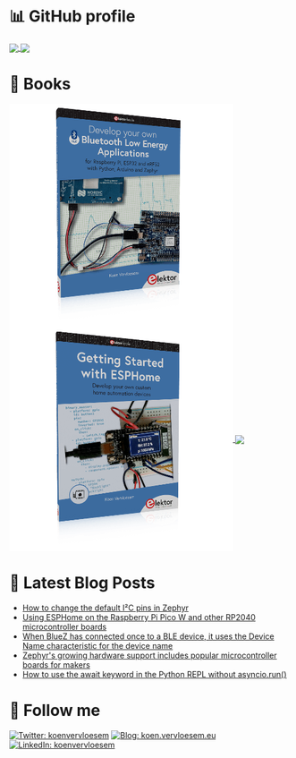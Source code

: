 # 📊 GitHub profile

<a href="https://github.com/anuraghazra/github-readme-stats">
  <img align="center" src="https://github-readme-stats.vercel.app/api?username=koenvervloesem&show_icons=true&include_all_commits=true" />
</a>

<a href="https://github.com/anuraghazra/github-readme-stats">
  <img align="center" src="https://github-readme-stats.vercel.app/api/top-langs/?username=koenvervloesem&layout=compact" />
</a>

# 📖 Books

<a href="https://koen.vervloesem.eu/books/develop-your-own-bluetooth-low-energy-applications/"/>
  <img align="center" src="https://raw.githubusercontent.com/koenvervloesem/koenvervloesem/master/develop-your-own-bluetooth-low-energy-applications.thumbnail.png" />
</a>

<a href="https://koen.vervloesem.eu/books/getting-started-with-esphome/">
  <img align="center" src="https://raw.githubusercontent.com/koenvervloesem/koenvervloesem/master/getting-started-with-esphome.thumbnail.png" />
</a>

<a href="https://koen.vervloesem.eu/books/control-your-home-with-raspberry-pi/">
  <img align="center" src="https://raw.githubusercontent.com/koenvervloesem/koenvervloesem/master/control-your-home-with-raspberry-pi.thumbnail.png" />
</a>

# 📓 Latest Blog Posts

<!-- BLOG-POST-LIST:START -->
- [How to change the default I²C pins in Zephyr](https://koen.vervloesem.eu/blog/how-to-change-the-default-i2c-pins-in-zephyr/)
- [Using ESPHome on the Raspberry Pi Pico W and other RP2040 microcontroller boards](https://koen.vervloesem.eu/blog/using-esphome-on-the-raspberry-pi-pico-w-and-other-rp2040-microcontroller-boards/)
- [When BlueZ has connected once to a BLE device, it uses the Device Name characteristic for the device name](https://koen.vervloesem.eu/blog/when-bluez-has-connected-once-to-a-ble-device-it-uses-the-device-name-characteristic-for-the-device-name/)
- [Zephyr&#39;s growing hardware support includes popular microcontroller boards for makers](https://koen.vervloesem.eu/blog/zephyrs-growing-hardware-support-includes-popular-microcontroller-boards-for-makers/)
- [How to use the await keyword in the Python REPL without asyncio.run&lpar;&rpar;](https://koen.vervloesem.eu/blog/how-to-use-the-await-keyword-in-the-python-repl-without-asynciorun/)
<!-- BLOG-POST-LIST:END -->

# 🏃 Follow me

[![Twitter: koenvervloesem](https://img.shields.io/twitter/follow/koenvervloesem?label=@koenvervloesem&style=social)](https://twitter.com/koenvervloesem)
[![Blog: koen.vervloesem.eu](https://img.shields.io/badge/-koen.vervloesem.eu-black?style=social&logo=rss&logoColor=orange)](https://koen.vervloesem.eu/rss.xml)
[![LinkedIn: koenvervloesem](https://img.shields.io/badge/-koenvervloesem-blue?style=flat-square&logo=linkedin&logoColor=white)](https://www.linkedin.com/in/koenvervloesem/)
